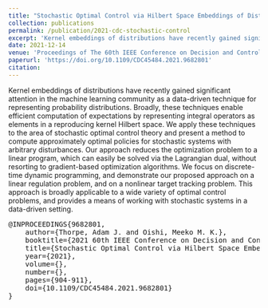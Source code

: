 ```yaml
---
title: "Stochastic Optimal Control via Hilbert Space Embeddings of Distributions"
collection: publications
permalink: /publication/2021-cdc-stochastic-control
excerpt: 'Kernel embeddings of distributions have recently gained significant attention in the machine learning community as a data-driven technique for representing probability distributions. Broadly, these techniques enable efficient computation of expectations by representing integral operators as elements in a reproducing kernel Hilbert space. We apply these techniques to the area of stochastic optimal control theory and present a method to compute approximately optimal policies for stochastic systems with arbitrary disturbances.'
date: 2021-12-14
venue: 'Proceedings of The 60th IEEE Conference on Decision and Control (CDC)'
paperurl: 'https://doi.org/10.1109/CDC45484.2021.9682801'
citation: 
---
```


Kernel embeddings of distributions have recently gained significant attention in the machine learning community as a data-driven technique for representing probability distributions. Broadly, these techniques enable efficient computation of expectations by representing integral operators as elements in a reproducing kernel Hilbert space. We apply these techniques to the area of stochastic optimal control theory and present a method to compute approximately optimal policies for stochastic systems with arbitrary disturbances. Our approach reduces the optimization problem to a linear program, which can easily be solved via the Lagrangian dual, without resorting to gradient-based optimization algorithms. We focus on discrete- time dynamic programming, and demonstrate our proposed approach on a linear regulation problem, and on a nonlinear target tracking problem. This approach is broadly applicable to a wide variety of optimal control problems, and provides a means of working with stochastic systems in a data-driven setting.

<pre id="bibtex">
@INPROCEEDINGS{9682801,
    author={Thorpe, Adam J. and Oishi, Meeko M. K.},
    booktitle={2021 60th IEEE Conference on Decision and Control (CDC)}, 
    title={Stochastic Optimal Control via Hilbert Space Embeddings of Distributions}, 
    year={2021},
    volume={},
    number={},
    pages={904-911},
    doi={10.1109/CDC45484.2021.9682801}
}
</pre>
